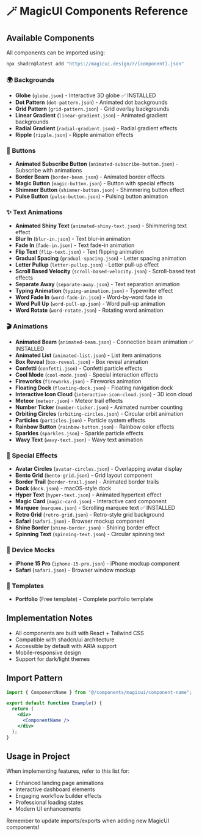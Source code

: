 # 🪄 MagicUI Components Reference

## Available Components
All components can be imported using:
```bash
npx shadcn@latest add "https://magicui.design/r/[component].json"
```

### 🌍 Backgrounds
- **Globe** (`globe.json`) - Interactive 3D globe ✅ INSTALLED
- **Dot Pattern** (`dot-pattern.json`) - Animated dot backgrounds
- **Grid Pattern** (`grid-pattern.json`) - Grid overlay backgrounds
- **Linear Gradient** (`linear-gradient.json`) - Animated gradient backgrounds
- **Radial Gradient** (`radial-gradient.json`) - Radial gradient effects
- **Ripple** (`ripple.json`) - Ripple animation effects

### 🔘 Buttons
- **Animated Subscribe Button** (`animated-subscribe-button.json`) - Subscribe with animations
- **Border Beam** (`border-beam.json`) - Animated border effects
- **Magic Button** (`magic-button.json`) - Button with special effects
- **Shimmer Button** (`shimmer-button.json`) - Shimmering button effect
- **Pulse Button** (`pulse-button.json`) - Pulsing button animation

### ✨ Text Animations
- **Animated Shiny Text** (`animated-shiny-text.json`) - Shimmering text effect
- **Blur In** (`blur-in.json`) - Text blur-in animation
- **Fade In** (`fade-in.json`) - Text fade-in animation
- **Flip Text** (`flip-text.json`) - Text flipping animation
- **Gradual Spacing** (`gradual-spacing.json`) - Letter spacing animation
- **Letter Pullup** (`letter-pullup.json`) - Letter pull-up effect
- **Scroll Based Velocity** (`scroll-based-velocity.json`) - Scroll-based text effects
- **Separate Away** (`separate-away.json`) - Text separation animation
- **Typing Animation** (`typing-animation.json`) - Typewriter effect
- **Word Fade In** (`word-fade-in.json`) - Word-by-word fade in
- **Word Pull Up** (`word-pull-up.json`) - Word pull-up animation
- **Word Rotate** (`word-rotate.json`) - Rotating word animation

### 🎬 Animations
- **Animated Beam** (`animated-beam.json`) - Connection beam animation ✅ INSTALLED
- **Animated List** (`animated-list.json`) - List item animations
- **Box Reveal** (`box-reveal.json`) - Box reveal animation
- **Confetti** (`confetti.json`) - Confetti particle effects
- **Cool Mode** (`cool-mode.json`) - Special interaction effects
- **Fireworks** (`fireworks.json`) - Fireworks animation
- **Floating Dock** (`floating-dock.json`) - Floating navigation dock
- **Interactive Icon Cloud** (`interactive-icon-cloud.json`) - 3D icon cloud
- **Meteor** (`meteor.json`) - Meteor trail effects
- **Number Ticker** (`number-ticker.json`) - Animated number counting
- **Orbiting Circles** (`orbiting-circles.json`) - Circular orbit animation
- **Particles** (`particles.json`) - Particle system effects
- **Rainbow Button** (`rainbow-button.json`) - Rainbow color effects
- **Sparkles** (`sparkles.json`) - Sparkle particle effects
- **Wavy Text** (`wavy-text.json`) - Wavy text animation

### 🌟 Special Effects
- **Avatar Circles** (`avatar-circles.json`) - Overlapping avatar display
- **Bento Grid** (`bento-grid.json`) - Grid layout component
- **Border Trail** (`border-trail.json`) - Animated border trails
- **Dock** (`dock.json`) - macOS-style dock
- **Hyper Text** (`hyper-text.json`) - Animated hypertext effect
- **Magic Card** (`magic-card.json`) - Interactive card component
- **Marquee** (`marquee.json`) - Scrolling marquee text ✅ INSTALLED
- **Retro Grid** (`retro-grid.json`) - Retro-style grid background
- **Safari** (`safari.json`) - Browser mockup component
- **Shine Border** (`shine-border.json`) - Shining border effect
- **Spinning Text** (`spinning-text.json`) - Circular spinning text

### 📱 Device Mocks
- **iPhone 15 Pro** (`iphone-15-pro.json`) - iPhone mockup component
- **Safari** (`safari.json`) - Browser window mockup

### 🎨 Templates
- **Portfolio** (Free template) - Complete portfolio template

## Implementation Notes
- All components are built with React + Tailwind CSS
- Compatible with shadcn/ui architecture
- Accessible by default with ARIA support
- Mobile-responsive design
- Support for dark/light themes

## Import Pattern
```jsx
import { ComponentName } from "@/components/magicui/component-name";

export default function Example() {
  return (
    <div>
      <ComponentName />
    </div>
  );
}
```

## Usage in Project
When implementing features, refer to this list for:
- Enhanced landing page animations
- Interactive dashboard elements
- Engaging workflow builder effects
- Professional loading states
- Modern UI enhancements

Remember to update imports/exports when adding new MagicUI components!